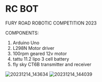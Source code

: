# RC BOT
FURY ROAD ROBOTIC COMPETITION 2023

COMPONENTS:
1. Arduino Uno
2. L298N Motor driver
3. 100rpm geared 12v motor
4. tattu 11.2 lipo 3 cell battery
5. fly sky CT6B transmitter and receiver
    
![20231214_143634](https://github.com/user-attachments/assets/2bebea47-0785-4d58-9349-bada1de52b15)
![20231214_144039](https://github.com/user-attachments/assets/004710d4-0fbd-4582-a258-abf8edbdf0cb)
